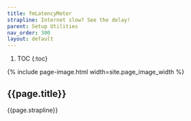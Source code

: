 ```yaml
---
title: fmLatencyMeter
strapline: Internet slow? See the delay!
parent: Setup Utilities
nav_order: 300
layout: default
---
```

1. TOC
{:toc}

{% include page-image.html width=site.page_image_width %}

## {{page.title}}

{{page.strapline}}
